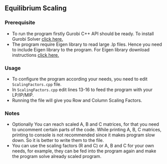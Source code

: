 ## Equilibrium Scaling

### Prerequisite
- To run the program firstly Gurobi C++ API should be ready. To install Gurobi Solver [click here.](https://www.gurobi.com/free-trial/ "Gurobi Solver Website")
- The program require Eigen library to read large .lp files. Hence you need to include Eigen library to the program. For Eigen library download instructions [click here.](https://eigen.tuxfamily.org/ "Eigen library download")

### Usage
- To configure the program according your needs, you need to edit `ScalingFactors.cpp` file.
- In `ScalingFactors.cpp` edit lines 13-16 to feed the program with your LP/IP/MIP.
- Running the file will give you Row and Column Scaling Factors.
 
### Notes 
- Optionally You can reach scaled A, B and C matrices, for that you need to uncomment certain parts of the code. While printing A, B, C matrices, printing to console is not recommended since it makes program slow down. So it is better to write them to the file.  
- You can use the scaling factors (R and C) or A, B and C for your own needs, for example, they can be fed into the program again and make the program solve already scaled program.
